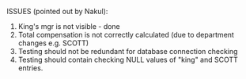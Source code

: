 ISSUES (pointed out by Nakul): 

1. King's mgr is not visible - done
2. Total compensation is not correctly calculated (due to department changes e.g. SCOTT)
3. Testing should not be redundant for database connection checking
4. Testing should contain checking NULL values of "king" and SCOTT entries.